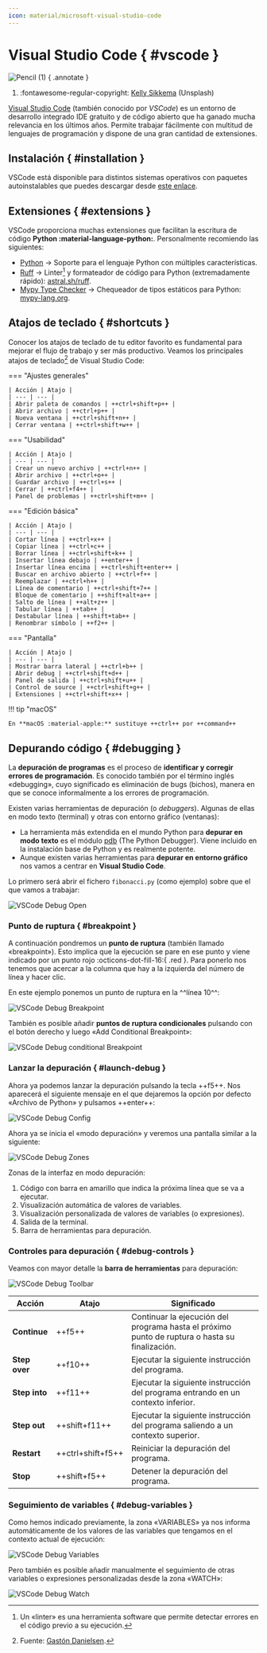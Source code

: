 ```yaml
---
icon: material/microsoft-visual-studio-code
---
```


# Visual Studio Code { #vscode }

![Pencil](images/vscode/pencil.jpg)
(1)
{ .annotate }

1. :fontawesome-regular-copyright: [Kelly Sikkema](https://unsplash.com/@kellysikkema) (Unsplash)

[Visual Studio Code](https://code.visualstudio.com/) (también conocido por _VSCode_) es un entorno de desarrollo integrado IDE gratuito y de código abierto que ha ganado mucha relevancia en los últimos años. Permite trabajar fácilmente con multitud de lenguajes de programación y dispone de una gran cantidad de extensiones.

## Instalación { #installation }

VSCode está disponible para distintos sistemas operativos con paquetes autoinstalables que puedes descargar desde [este enlace](https://code.visualstudio.com/download).

## Extensiones { #extensions }

VSCode proporciona muchas extensiones que facilitan la escritura de código **Python :material-language-python:**. Personalmente recomiendo las siguientes:

- [Python](https://marketplace.visualstudio.com/items?itemName=ms-python.python) → Soporte para el lenguaje Python con múltiples características.
- [Ruff](https://marketplace.visualstudio.com/items?itemName=charliermarsh.ruff) → Linter[^1] y formateador de código para Python (extremadamente rápido): [astral.sh/ruff](https://astral.sh/ruff).
- [Mypy Type Checker](https://marketplace.visualstudio.com/items?itemName=ms-python.mypy-type-checker) → Chequeador de tipos estáticos para Python: [mypy-lang.org](https://mypy-lang.org/).

## Atajos de teclado { #shortcuts }

Conocer los atajos de teclado de tu editor favorito es fundamental para mejorar el flujo de trabajo y ser más productivo. Veamos los principales atajos de teclado[^2] de Visual Studio Code:

=== "Ajustes generales"

    | Acción | Atajo |
    | --- | --- |
    | Abrir paleta de comandos | ++ctrl+shift+p++ |
    | Abrir archivo | ++ctrl+p++ |
    | Nueva ventana | ++ctrl+shift+n++ |
    | Cerrar ventana | ++ctrl+shift+w++ |

=== "Usabilidad"

    | Acción | Atajo |
    | --- | --- |
    | Crear un nuevo archivo | ++ctrl+n++ |
    | Abrir archivo | ++ctrl+o++ |
    | Guardar archivo | ++ctrl+s++ |
    | Cerrar | ++ctrl+f4++ |
    | Panel de problemas | ++ctrl+shift+m++ |

=== "Edición básica"

    | Acción | Atajo |
    | --- | --- |
    | Cortar línea | ++ctrl+x++ |
    | Copiar línea | ++ctrl+c++ |
    | Borrar línea | ++ctrl+shift+k++ |
    | Insertar línea debajo | ++enter++ |
    | Insertar línea encima | ++ctrl+shift+enter++ |
    | Buscar en archivo abierto | ++ctrl+f++ |
    | Reemplazar | ++ctrl+h++ |
    | Línea de comentario | ++ctrl+shift+7++ |
    | Bloque de comentario | ++shift+alt+a++ |
    | Salto de línea | ++alt+z++ |
    | Tabular línea | ++tab++ |
    | Destabular línea | ++shift+tab++ |
    | Renombrar símbolo | ++f2++ |

=== "Pantalla"

    | Acción | Atajo |
    | --- | --- |
    | Mostrar barra lateral | ++ctrl+b++ |
    | Abrir debug | ++ctrl+shift+d++ |
    | Panel de salida | ++ctrl+shift+u++ |
    | Control de source | ++ctrl+shift+g++ |
    | Extensiones | ++ctrl+shift+x++ |

!!! tip "macOS"

    En **macOS :material-apple:** sustituye ++ctrl++ por ++command++

## Depurando código { #debugging }

La **depuración de programas** es el proceso de **identificar y corregir errores de programación**.​ Es conocido también por el término inglés «debugging», cuyo significado es eliminación de bugs (bichos), manera en que se conoce informalmente a los errores de programación.

Existen varias herramientas de depuración (o _debuggers_). Algunas de ellas en modo texto (terminal) y otras con entorno gráfico (ventanas):

- La herramienta más extendida en el mundo Python para **depurar en modo texto** es el módulo [pdb](https://docs.python.org/3/library/pdb.html) (The Python Debugger). Viene incluido en la instalación base de Python y es realmente potente.
- Aunque existen varias herramientas para **depurar en entorno gráfico** nos vamos a centrar en **Visual Studio Code**.

Lo primero será abrir el fichero `fibonacci.py` (como ejemplo) sobre que el que vamos a trabajar:

![VSCode Debug Open](images/vscode/vscode-debug-open.png)

### Punto de ruptura { #breakpoint }

A continuación pondremos un **punto de ruptura** (también llamado «breakpoint»). Esto implica que la ejecución se pare en ese punto y viene indicado por un punto rojo :octicons-dot-fill-16:{ .red }. Para ponerlo nos tenemos que acercar a la columna que hay a la izquierda del número de línea y hacer clic.

En este ejemplo ponemos un punto de ruptura en la ^^línea 10^^:

![VSCode Debug Breakpoint](images/vscode/vscode-debug-breakpoint.png)

También es posible añadir **puntos de ruptura condicionales** pulsando con el botón derecho y luego «Add Conditional Breakpoint»:

![VSCode Debug conditional Breakpoint](images/vscode/vscode-debug-cbreakpoint.png)

### Lanzar la depuración { #launch-debug }

Ahora ya podemos lanzar la depuración pulsando la tecla ++f5++. Nos aparecerá el siguiente mensaje en el que dejaremos la opción por defecto «Archivo de Python» y pulsamos ++enter++:

![VSCode Debug Config](images/vscode/vscode-debug-config.png)

Ahora ya se inicia el «modo depuración» y veremos una pantalla similar a la siguiente:

![VSCode Debug Zones](images/vscode/vscode-debug-zones.png)

Zonas de la interfaz en modo depuración:

1. Código con barra en amarillo que indica la próxima línea que se va a ejecutar.
2. Visualización automática de valores de variables.
3. Visualización personalizada de valores de variables (o expresiones).
4. Salida de la terminal.
5. Barra de herramientas para depuración.

### Controles para depuración { #debug-controls }

Veamos con mayor detalle la **barra de herramientas** para depuración:

![VSCode Debug Toolbar](images/vscode/vscode-debug-toolbar.png)

|    Acción     |       Atajo       |                                          Significado                                           |
| ------------- | ----------------- | ---------------------------------------------------------------------------------------------- |
| **Continue**  | ++f5++            | Continuar la ejecución del programa hasta el próximo punto de ruptura o hasta su finalización. |
| **Step over** | ++f10++           | Ejecutar la siguiente instrucción del programa.                                                |
| **Step into** | ++f11++           | Ejecutar la siguiente instrucción del programa entrando en un contexto inferior.               |
| **Step out**  | ++shift+f11++     | Ejecutar la siguiente instrucción del programa saliendo a un contexto superior.                |
| **Restart**   | ++ctrl+shift+f5++ | Reiniciar la depuración del programa.                                                          |
| **Stop**      | ++shift+f5++      | Detener la depuración del programa.                                                            |

### Seguimiento de variables { #debug-variables }

Como hemos indicado previamente, la zona «VARIABLES» ya nos informa automáticamente de los valores de las variables que tengamos en el contexto actual de ejecución:

![VSCode Debug Variables](images/vscode/vscode-debug-variables.png)

Pero también es posible añadir manualmente el seguimiento de otras variables o expresiones personalizadas desde la zona «WATCH»:

![VSCode Debug Watch](images/vscode/vscode-debug-watch.png)


[^1]: Un «linter» es una herramienta software que permite detectar errores en el código previo a su ejecución.
[^2]: Fuente: [Gastón Danielsen](https://dev.to/gastondanielsen/atajos-de-teclado-shortcuts-en-vscode-430a).
